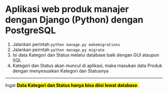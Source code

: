 
# Aplikasi web produk manajer dengan Django (Python) dengan PostgreSQL  

1. Jalankan perintah `python manage.py makemigrations`  
2. Jalankan peirntah `python manage.py migrate`  
3. Isi data Kategori dan Status melalui database baik dengan GUI ataupun SQL  
4. Kategori dan Status akan muncul di aplikasi, maka masukan data Produk dengan menyesuaikan Kategori dan Statusnya  

---

Ingat <mark> <strong> Data Kategori dan Status hanya bisa diisi lewat database </strong> </mark>.
